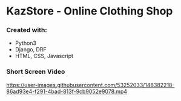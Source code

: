 # KazStore - Online Clothing Shop


### Created with:

* Python3
* Django, DRF
* HTML, CSS, Javascript

### Short Screen Video

https://user-images.githubusercontent.com/53252033/148382218-86ad93e4-f291-4bad-813f-9cb9052e9078.mp4


